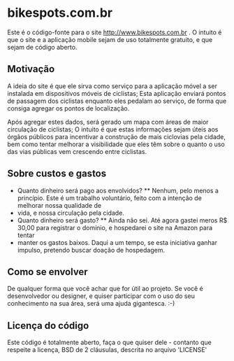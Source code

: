# bikespots.com.br
Este é o código-fonte para o site http://www.bikespots.com.br .
O intuito é que o site e a aplicação mobile sejam de uso totalmente gratuito, e que sejam de código aberto.

## Motivação
A ideia do site é que ele sirva como serviço para a aplicação móvel a ser instalada em dispositivos móveis de ciclistas;
Esta aplicação enviará pontos de passagem dos ciclistas enquanto eles pedalam ao serviço, de forma que consiga agregar
os pontos de localização.

Após agregar estes dados, será gerado um mapa com áreas de maior circulação de ciclistas; O intuito é que estas
informações sejam úteis aos órgãos públicos para incentivar a construção de mais ciclovias pela cidade, bem como tentar
melhorar a visibilidade que eles têm sobre o quanto o uso das vias públicas vem crescendo entre ciclistas.

## Sobre custos e gastos
* Quanto dinheiro será pago aos envolvidos?
** Nenhum, pelo menos a princípio. Este é um trabalho voluntário, feito com a intenção de melhorar nossa qualidade de
 * vida, e nossa circulação pela cidade.
* Quanto dinheiro será gasto?
** Ainda não sei. Até agora gastei meros R$ 30,00 para registrar o domínio, e hospedarei o site na Amazon para tentar
 * manter os gastos baixos. Daqui a um tempo, se esta iniciativa ganhar impulso, pretendo buscar doação de hospedagem.

## Como se envolver
De qualquer forma que você achar que for útil ao projeto. Se você é desenvolvedor ou designer, e quiser participar com
o uso do seu conhecimento na sua área, será uma ajuda gigantesca. :-)

## Licença do código
Este código é totalmente aberto, faça o que quiser dele - contanto que respeite a licença, BSD de 2 cláusulas, descrita
no arquivo 'LICENSE'
